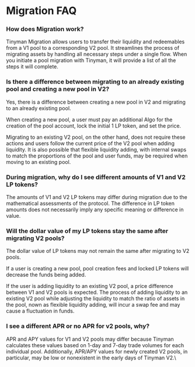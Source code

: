 # Migration FAQ

### How does Migration work?

Tinyman Migration allows users to transfer their liquidity and redeemables from a V1 pool to a corresponding V2 pool. It streamlines the process of migrating assets by handling all necessary steps under a single flow. When you initiate a pool migration with Tinyman, it will provide a list of all the steps it will complete.

### Is there a difference between migrating to an already existing pool and creating a new pool in V2?

Yes, there is a difference between creating a new pool in V2 and migrating to an already existing pool.&#x20;

When creating a new pool, a user must pay an additional Algo for the creation of the pool account, lock the initial 1 LP token, and set the price.&#x20;

Migrating to an existing V2 pool, on the other hand, does not require these actions and users follow the current price of the V2 pool when adding liquidity. It is also possible that flexible liquidity adding, with internal swaps to match the proportions of the pool and user funds, may be required when moving to an existing pool.

### During migration, why do I see different amounts of V1 and V2 LP tokens?

The amounts of V1 and V2 LP tokens may differ during migration due to the mathematical assessments of the protocol. The difference in LP token amounts does not necessarily imply any specific meaning or difference in value.

### Will the dollar value of my LP tokens stay the same after migrating V2 pools?

The dollar value of LP tokens may not remain the same after migrating to V2 pools.&#x20;

If a user is creating a new pool, pool creation fees and locked LP tokens will decrease the funds being added.&#x20;

If the user is adding liquidity to an existing V2 pool, a price difference between V1 and V2 pools is expected. The process of adding liquidity to an existing V2 pool while adjusting the liquidity to match the ratio of assets in the pool, nown as flexible liquidity adding, will incur a swap fee and may cause a fluctuation in funds.

### I see a different APR or no APR for v2 pools, why?

APR and APY values for V1 and V2 pools may differ because Tinyman calculates these values based on 1-day and 7-day trade volumes for each individual pool. Additionally, APR/APY values for newly created V2 pools, in particular, may be low or nonexistent in the early days of Tinyman V2.\
